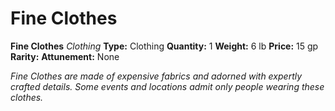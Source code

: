 # Fine Clothes

**Fine Clothes**
_Clothing_
**Type:** Clothing
**Quantity:** 1
**Weight:** 6 lb
**Price:** 15 gp
**Rarity:** 
**Attunement:** None

*Fine Clothes are made of expensive fabrics and adorned with expertly crafted details. Some events and locations admit only people wearing these clothes.*